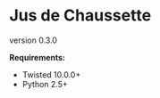 Jus de Chaussette
=================

version 0.3.0

**Requirements:**

- Twisted 10.0.0+
- Python 2.5+
